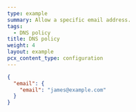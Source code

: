 ```yaml
---
type: example
summary: Allow a specific email address.
tags:
  - DNS policy
title: DNS policy
weight: 4
layout: example
pcx_content_type: configuration
---
```


```json
{
  "email": {
    "email": "james@example.com"
  }
}
```
